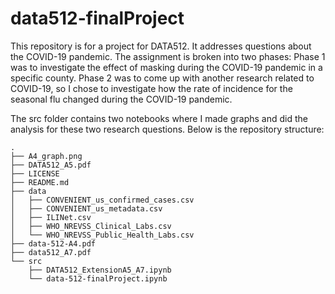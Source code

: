 # data512-finalProject

This repository is for a project for DATA512. It addresses questions about the COVID-19 pandemic. The assignment is broken into two phases: Phase 1 was to investigate the effect of masking during the COVID-19 pandemic in a specific county. Phase 2 was to come up with another research related to COVID-19, so I chose to investigate how the rate of incidence for the seasonal flu changed during the COVID-19 pandemic.

The src folder contains two notebooks where I made graphs and did the analysis for these two research questions. Below is the repository structure:

```
.
├── A4_graph.png
├── DATA512_A5.pdf
├── LICENSE
├── README.md
├── data
│   ├── CONVENIENT_us_confirmed_cases.csv
│   ├── CONVENIENT_us_metadata.csv
│   ├── ILINet.csv
│   ├── WHO_NREVSS_Clinical_Labs.csv
│   └── WHO_NREVSS_Public_Health_Labs.csv
├── data-512-A4.pdf
├── data512_A7.pdf
└── src
    ├── DATA512_ExtensionA5_A7.ipynb
    └── data-512-finalProject.ipynb
```
